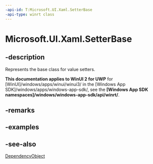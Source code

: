 ```yaml
---
-api-id: T:Microsoft.UI.Xaml.SetterBase
-api-type: winrt class
---
```


<!-- Class syntax.
public class SetterBase : Windows.UI.Xaml.DependencyObject, Windows.UI.Xaml.ISetterBase
-->

# Microsoft.UI.Xaml.SetterBase

## -description
Represents the base class for value setters.

**This documentation applies to WinUI 2 for UWP** for [WinUI]/windows/apps/winui/winui3/ in the [Windows App SDK]/windows/apps/windows-app-sdk/, see the **[Windows App SDK namespaces]/windows/windows-app-sdk/api/winrt/**.

## -remarks

## -examples

## -see-also
[DependencyObject](dependencyobject.md)
